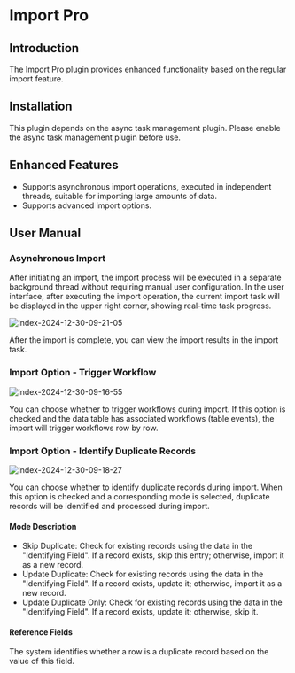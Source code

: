 # Import Pro

<PluginInfo commercial="true" name="action-import-pro"></PluginInfo>

## Introduction

The Import Pro plugin provides enhanced functionality based on the regular import feature.

## Installation

This plugin depends on the async task management plugin. Please enable the async task management plugin before use.

## Enhanced Features

- Supports asynchronous import operations, executed in independent threads, suitable for importing large amounts of data.
- Supports advanced import options.

## User Manual

### Asynchronous Import

After initiating an import, the import process will be executed in a separate background thread without requiring manual user configuration. In the user interface, after executing the import operation, the current import task will be displayed in the upper right corner, showing real-time task progress.

![index-2024-12-30-09-21-05](https://static-docs.nocobase.com/index-2024-12-30-09-21-05.png)

After the import is complete, you can view the import results in the import task.

### Import Option - Trigger Workflow

![index-2024-12-30-09-16-55](https://static-docs.nocobase.com/index-2024-12-30-09-16-55.png)

You can choose whether to trigger workflows during import. If this option is checked and the data table has associated workflows (table events), the import will trigger workflows row by row.

### Import Option - Identify Duplicate Records

![index-2024-12-30-09-18-27](https://static-docs.nocobase.com/index-2024-12-30-09-18-27.png)

You can choose whether to identify duplicate records during import. When this option is checked and a corresponding mode is selected, duplicate records will be identified and processed during import.

#### Mode Description

- Skip Duplicate: Check for existing records using the data in the "Identifying Field". If a record exists, skip this entry; otherwise, import it as a new record.
- Update Duplicate: Check for existing records using the data in the "Identifying Field". If a record exists, update it; otherwise, import it as a new record.
- Update Duplicate Only: Check for existing records using the data in the "Identifying Field". If a record exists, update it; otherwise, skip it.

#### Reference Fields

The system identifies whether a row is a duplicate record based on the value of this field.
